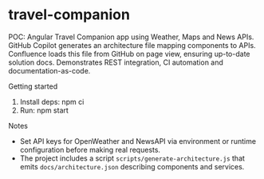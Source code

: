 # travel-companion

POC: Angular Travel Companion app using Weather, Maps and News APIs. GitHub Copilot generates an architecture file mapping components to APIs. Confluence loads this file from GitHub on page view, ensuring up-to-date solution docs. Demonstrates REST integration, CI automation and documentation-as-code.

Getting started

1. Install deps: npm ci
2. Run: npm start

Notes
- Set API keys for OpenWeather and NewsAPI via environment or runtime configuration before making real requests.
- The project includes a script `scripts/generate-architecture.js` that emits `docs/architecture.json` describing components and services.

